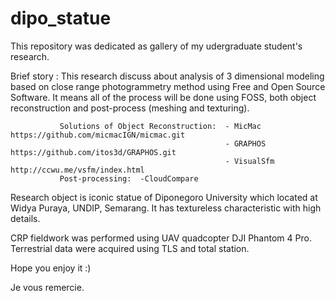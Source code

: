 # dipo_statue

This  repository was dedicated as gallery of my udergraduate student's research. 

Brief story :  This research discuss about analysis of 3 dimensional modeling based on close range photogrammetry method using Free and Open Source Software.
               It means all of the process will be done using FOSS, both object reconstruction and post-process (meshing and texturing).
               
               Solutions of Object Reconstruction:  - MicMac https://github.com/micmacIGN/micmac.git
                                                    - GRAPHOS https://github.com/itos3d/GRAPHOS.git
                                                    - VisualSfm http://ccwu.me/vsfm/index.html    
               Post-processing:  -CloudCompare
Research object is iconic statue of Diponegoro University which located at Widya Puraya, UNDIP, Semarang. It has textureless characteristic with high details. 

CRP fieldwork was performed using UAV quadcopter DJI Phantom 4 Pro. 
Terrestrial data were acquired using TLS and total station.

Hope you enjoy it :)

Je vous remercie.
